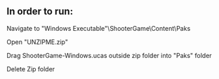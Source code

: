 ## In order to run:

Navigate to \"Windows Executable"\ShooterGame\Content\Paks

Open "UNZIPME.zip"

Drag ShooterGame-Windows.ucas outside zip folder into "Paks" folder

Delete Zip folder

